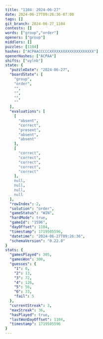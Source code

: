 ```yaml
---
title: "1104: 2024-06-27"
date: 2024-06-27T09:26:36-07:00
tags: []
git_branch: 2024-06-27_1104
contests: []
words: ["group","order"]
openers: ["group"]
middlers: []
puzzles: [1104]
hashes: ["ACPAACCCCCXXXXXXXXXXXXXXXXXXXX"]
openerHashes: ["ACPAA"]
shifts: ["uylnb"]
state: {
  "puzzleDate": "2024-06-27",
  "boardState": [
    "group",
    "order",
    "",
    "",
    "",
    ""
  ],
  "evaluations": [
    [
      "absent",
      "correct",
      "present",
      "absent",
      "absent"
    ],
    [
      "correct",
      "correct",
      "correct",
      "correct",
      "correct"
    ],
    null,
    null,
    null,
    null
  ],
  "rowIndex": 2,
  "solution": "order",
  "gameStatus": "WIN",
  "hardMode": true,
  "gameId": "1596",
  "dayOffset": 1104,
  "timestamp": 1719505596,
  "datetime": "2024-06-27T09:26:36",
  "schemaVersion": "0.22.0"
}
stats: {
  "gamesPlayed": 305,
  "gamesWon": 300,
  "guesses": {
    "1": 0,
    "2": 13,
    "3": 72,
    "4": 126,
    "5": 56,
    "6": 33,
    "fail": 5
  },
  "currentStreak": 3,
  "maxStreak": 36,
  "hasPlayed": true,
  "lastWonDayOffset": 1104,
  "timestamp": 1719505596
}
---
```

<!-- more -->
